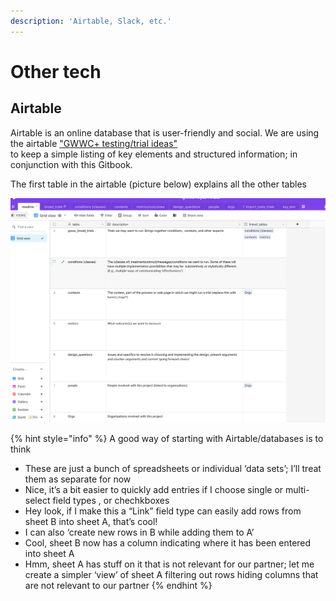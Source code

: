 ```yaml
---
description: 'Airtable, Slack, etc.'
---
```


# Other tech

## Airtable

Airtable is an online database that is user-friendly and social. We are using the airtable ["GWWC+ testing/trial ideas"](https://airtable.com/invite/l?inviteId=invrYLQD6MCwj5tzF&inviteToken=756e551c2eb2be11add77811fa080f3ac80c5adc68b402c5dcbbc4a16684b836&utm_source=email)  
to keep a simple listing of key elements and structured information; in conjunction with this Gitbook.

The first table in the airtable \(picture below\) explains all the other tables

![](../.gitbook/assets/image.png)

{% hint style="info" %}
A good way of starting with Airtable/databases is to think

* These are just a bunch of spreadsheets or individual ‘data sets’; I’ll treat them as separate for now
* Nice, it’s a bit easier to quickly add entries if I choose single or multi-select field types , or chechkboxes
* Hey look, if I make this a “Link” field type can easily add rows from sheet B into sheet A, that’s cool!
* I can also ‘create new rows in B while adding them to A’
* Cool, sheet B now has a column indicating where it has been entered into sheet A
* Hmm, sheet A has stuff on it that is not relevant for our partner; let me create a simpler ‘view’ of sheet A filtering out rows hiding columns that are not relevant to our partner
{% endhint %}

